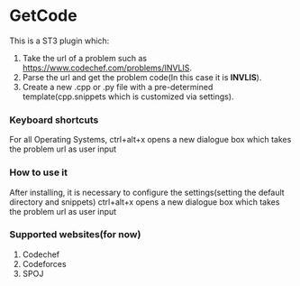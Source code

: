 # GetCode
This is a ST3 plugin which:

1. Take the url of a problem such as https://www.codechef.com/problems/INVLIS.
3. Parse the url and get the problem code(In this case it is **INVLIS**).
4. Create a new .cpp or .py file with a pre-determined template(cpp.snippets which is customized via settings).

### Keyboard shortcuts

For all Operating Systems, ctrl+alt+x opens a new dialogue box which takes the problem url as user input 


### How to use it

After installing, it is necessary to configure the settings(setting the default directory and snippets)
ctrl+alt+x opens a new dialogue box which takes the problem url as user input

### Supported websites(for now)

1. Codechef
2. Codeforces
3. SPOJ
